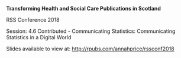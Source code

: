 **Transforming Health and Social Care Publications in Scotland**

RSS Conference 2018

Session: 4.6 Contributed - Communicating Statistics: Communicating Statistics in a Digital World

Slides available to view at: http://rpubs.com/annahprice/rssconf2018

